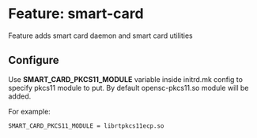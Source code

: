 # Feature: smart-card

Feature adds smart card daemon and smart card utilities

## Configure

Use **SMART_CARD_PKCS11_MODULE** variable inside initrd.mk config to specify pkcs11 module to put. By default opensc-pkcs11.so module will be added.

For example:
```make
SMART_CARD_PKCS11_MODULE = librtpkcs11ecp.so
```
